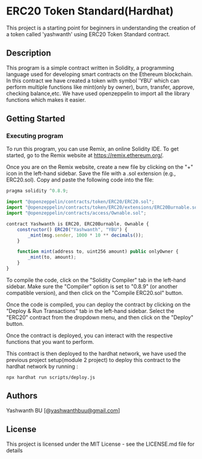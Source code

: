 # ERC20 Token Standard(Hardhat)

This project is a starting point for beginners in understanding the creation of a token called 'yashwanth' using ERC20 Token Standard contract.

## Description

This program is a simple contract written in Solidity, a programming language used for developing smart contracts on the Ethereum blockchain. In this contract we have created a token with symbol 'YBU' which can perform multiple functions like mint(only by owner), burn, transfer, approve, checking balance,etc. We have used openzeppelin to import all the library functions which makes it easier.

## Getting Started

### Executing program

To run this program, you can use Remix, an online Solidity IDE. To get started, go to the Remix website at https://remix.ethereum.org/.

Once you are on the Remix website, create a new file by clicking on the "+" icon in the left-hand sidebar. Save the file with a .sol extension (e.g., ERC20.sol). Copy and paste the following code into the file:

```javascript
pragma solidity ^0.8.9;

import "@openzeppelin/contracts/token/ERC20/ERC20.sol";
import "@openzeppelin/contracts/token/ERC20/extensions/ERC20Burnable.sol";
import "@openzeppelin/contracts/access/Ownable.sol";

contract Yashwanth is ERC20, ERC20Burnable, Ownable {
    constructor() ERC20("Yashwanth", "YBU") {
        _mint(msg.sender, 1000 * 10 ** decimals());
    }

    function mint(address to, uint256 amount) public onlyOwner {
        _mint(to, amount);
    }
}

```

To compile the code, click on the "Solidity Compiler" tab in the left-hand sidebar. Make sure the "Compiler" option is set to "0.8.9" (or another compatible version), and then click on the "Compile ERC20.sol" button.

Once the code is compiled, you can deploy the contract by clicking on the "Deploy & Run Transactions" tab in the left-hand sidebar. Select the "ERC20" contract from the dropdown menu, and then click on the "Deploy" button.

Once the contract is deployed, you can interact with the respective functions that you want to perform.

This contract is then deployed to the hardhat network, we have used the previous project setup(module 2 project) to deploy this contract to the hardhat network by running :

```shell
npx hardhat run scripts/deploy.js
```



## Authors

Yashwanth BU
[@yashwanthbuu@gmail.com]


## License

This project is licensed under the MIT License - see the LICENSE.md file for details
